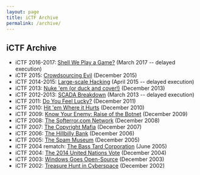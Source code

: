 ```yaml
---
layout: page
title: iCTF Archive
permalink: /archive/
---
```



iCTF Archive
------------

* iCTF 2016-2017: [Shell We Play a Game?](ictf_2016-2017.md) (March 2017 -- delayed execution)
* iCTF 2015: [Crowdsourcing Evil]({filename}/pages/ictf_2015.md) (December 2015)
* iCTF 2014-2015: [Large-scale Hacking]({filename}/pages/ictf_2014-2015.md) (April 2015 -- delayed execution)
* iCTF 2013: [Nuke 'em (or duck and cover!)]({filename}/pages/ictf_2013.md) (December 2013)
* iCTF 2012-2013: [SCADA Breakdown]({filename}/pages/ictf_2012-2013.md) (March 2013 -- delayed execution)
* iCTF 2011: [Do You Feel Lucky?]({filename}/pages/ictf_2011.md) (December 2011)
* iCTF 2010: [Hit 'em Where it Hurts]({filename}/pages/ictf_2010.md) (December 2010)
* iCTF 2009: [Know Your Enemy: Raise of the Botnet]({filename}/pages/ictf_2009.md) (December 2009)
* iCTF 2008: [The Softerror.com Network]({filename}/pages/ictf_2008.md) (December 2008)
* iCTF 2007: [The Copyright Mafia]({filename}/pages/ictf_2007.md) (December 2007)
* iCTF 2006: [The Hillbilly Bank]({filename}/pages/ictf_2006.md) (December 2006)
* iCTF 2005: [The Spam Museum]({filename}/pages/ictf_2005.md) (December 2005)
* iCTF 2004 rematch: [The Bass Tard Corporation]({filename}/pages/ictf_2004-2005.md) (June 2005)
* iCTF 2004: [The 2014 United Nations Vote]({filename}/pages/ictf_2004.md) (December 2004)
* iCTF 2003: [Windows Goes Open-Source]({filename}/pages/ictf_2003.md) (December 2003)
* iCTF 2002: [Treasure Hunt in Cyberspace]({filename}/pages/ictf_2002.md) (December 2002)
